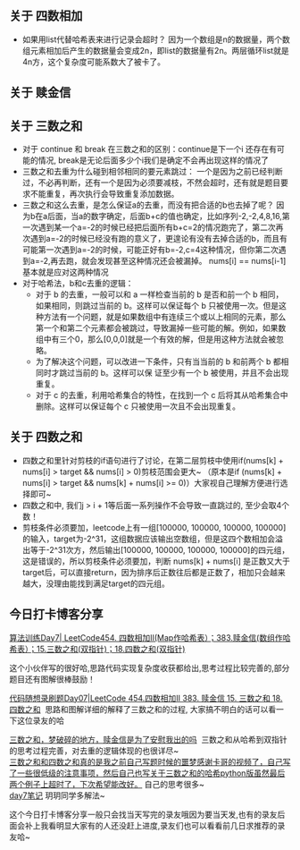 ## 关于 四数相加  
  
- 如果用list代替哈希表来进行记录会超时？ 因为一个数组是n的数据量，两个数组元素相加后产生的数据量会变成2n，即list的数据量有2n。两层循环list就是 4n方，这个复杂度可能系数大了被卡了。  

## 关于 赎金信  

## 关于 三数之和  
  
- 对于 continue 和 break 在三数之和的区别：continue是下一个i 还存在有可能的情况, break是无论后面多少个i我们是确定不会再出现这样的情况了 
- 三数之和去重为什么碰到相邻相同的要元素跳过： 一个是因为之前已经判断过，不必再判断，还有一个是因为必须要减枝，不然会超时，还有就是题目要求不能重复，再次执行会导致重复添加数据。  
- 三数之和这么去重，是怎么保证a的去重，而没有把合适的b也去掉了呢？ 因为b在a后面，当a的数字确定，后面b+c的值也确定，比如序列-2,-2,4,8,16,第一次遇到某一个a=-2的时候已经把后面所有b+c=2的情况跑完了，第二次再次遇到a=-2的时候已经没有跑的意义了，更遑论有没有去掉合适的b，而且有可能第一次遇到a=-2的时候，可能正好有b=-2,c=4这种情况，但你第二次遇到a=-2,再去跑，就会发现甚至这种情况还会被漏掉。 nums[i] == nums[i-1]基本就是应对这两种情况  
- 对于哈希法，b和c去重的逻辑：  
	- 对于 b 的去重，一般可以和 a 一样检查当前的 b 是否和前一个 b 相同，如果相同，则跳过当前的 b。这样可以保证每个 b 只被使用一次。但是这种方法有一个问题，就是如果数组中有连续三个或以上相同的元素，那么第一个和第二个元素都会被跳过，导致漏掉一些可能的解。例如，如果数组中有三个0，那么[0,0,0]就是一个有效的解，但是用这种方法就会被忽略。  
	- 为了解决这个问题，可以改进一下条件，只有当当前的 b 和前两个 b 都相同时才跳过当前的 b。这样可以保 证至少有一个 b 被使用，并且不会出现重复。  
	- 对于 c 的去重，利用哈希集合的特性，在找到一个 c 后将其从哈希集合中删除。这样可以保证每个 c 只被使用一次且不会出现重复。  

## 关于 四数之和  

  - 四数之和里针对剪枝的if语句进行了讨论，在第二层剪枝中使用if(nums[k] + nums[i] > target && nums[i] > 0)剪枝范围会更大~ （原本是if (nums[k] + nums[i] > target && nums[k] + nums[i] >= 0)）大家视自己理解方便进行选择即可~  
  - 四数之和中, 我们j > i + 1等后面一系列操作不会导致一直跳过的, 至少会取4个数！  
  - 剪枝条件必须要加，leetcode上有一组[100000, 100000, 100000, 100000]的输入，target为-2^31，这组数据应该输出空数组，但是这四个数相加会溢出等于-2^31次方，然后输出[100000, 100000, 100000, 100000]的四元组，这是错误的，所以剪枝条件必须要加，判断 nums[k] + nums[i] 是正数又大于target后，可以直接return，因为排序后正数往后都是正数了，相加只会越来越大，没理由能找到满足target的四元组。  
  

## 今日打卡博客分享  
  
[算法训练Day7| LeetCode454. 四数相加II(Map作哈希表）；383.赎金信(数组作哈希表）；15.三数之和(双指针)；18.四数之和(双指针)](https://blog.csdn.net/weixin_47284299/article/details/127068059?csdn_share_tail=%7B%22type%22%3A%22blog%22%2C%22rType%22%3A%22article%22%2C%22rId%22%3A%22127068059%22%2C%22source%22%3A%22weixin_47284299%22%7D)  
  
这个小伙伴写的很好哈,思路代码实现复杂度收获都给出,思考过程比较完善的,部分题目还有图解很棒鼓励！  
  
[代码随想录刷题Day07|LeetCode 454.四数相加II 383. 赎金信 15. 三数之和 18. 四数之和](https://blog.csdn.net/m0_62575233/article/details/127380246?csdn_share_tail=%7B%22type%22%3A%22blog%22%2C%22rType%22%3A%22article%22%2C%22rId%22%3A%22127380246%22%2C%22source%22%3A%22m0_62575233%22%7D)  思路和图解详细的解释了三数之和的过程, 大家搞不明白的话可以看一下这位录友的哈  
  
[三数之和，梦破碎的地方，赎金信是为了安慰我出的吗](https://www.tftree.top/480.html)  三数之和从哈希到双指针的思考过程完善，对去重的逻辑体现的也很详尽~  
[三数之和和四数之和真的是我之前自己写题时候的噩梦感谢卡哥的视频了，自己写了一些很低级的注意事项，然后自己也写关于三数之和的哈希python版虽然最后两个例子上超时了，下次希望能改好。](https://blog.csdn.net/zszq111/article/details/129659803) 自己的思考很多~  
[day7笔记](https://blog.csdn.net/Xiaoxiaodezhuren/article/details/143575556?sharetype=blogdetail&sharerId=143575556&sharerefer=PC&sharesource=Xiaoxiaodezhuren&spm=1011.2480.3001.8118) 玥玥同学多解法~  
  
这个今日打卡博客分享一般只会找当天写完的录友哦因为要当天发,也有的录友后面会补上我看明显大家有的人还没赶上进度,录友们也可以看看前几日求推荐的录友哈~